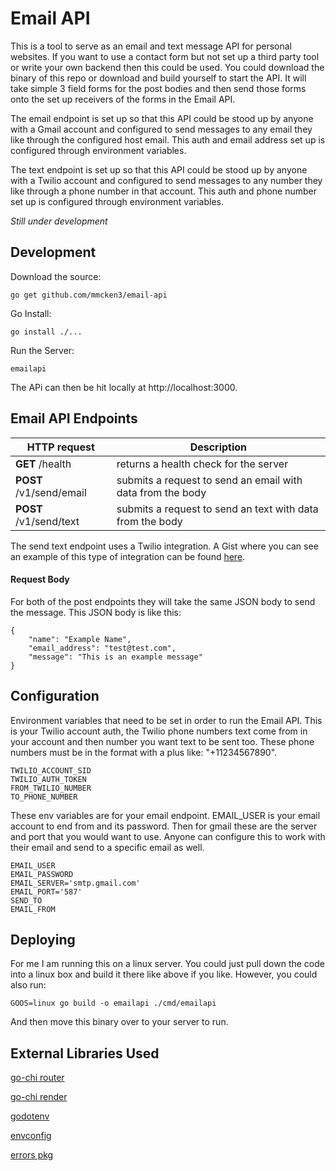 # Email API

This is a tool to serve as an email and text message API for personal websites. If you
want to use a contact form but not set up a third party tool or write your own backend then this could be used.
You could download the binary of this repo or download and build yourself to start the API. It will
take simple 3 field forms for the post bodies and then send those forms onto the set up receivers of
the forms in the Email API.

The email endpoint is set up so that this API could be stood up by anyone with a Gmail account and configured
to send messages to any email they like through the configured host email. This auth and email address
set up is configured through environment variables.

The text endpoint is set up so that this API could be stood up by anyone with a Twilio account and configured
to send messages to any number they like through a phone number in that account. This auth and phone number
set up is configured through environment variables.

*Still under development*

## Development

Download the source:

    go get github.com/mmcken3/email-api

Go Install:

    go install ./...

Run the Server:

    emailapi

The APi can then be hit locally at http://localhost:3000.

## Email API Endpoints

HTTP request | Description
------------ | -------------
**GET** /health    | returns a health check for the server |
**POST** /v1/send/email    | submits a request to send an email with data from the body |
**POST** /v1/send/text    | submits a request to send an text with data from the body |

The send text endpoint uses a Twilio integration. A Gist where you can see an example of
this type of integration can be found [here](https://gist.github.com/mmcken3/d2a485cb713b9f68ebeb28cc73c0c2af).

#### Request Body

For both of the post endpoints they will take the same JSON body to send the message. This
JSON body is like this:

    {
        "name": "Example Name",
        "email_address": "test@test.com",
        "message": "This is an example message"
    }

## Configuration

Environment variables that need to be set in order to run the Email API. This is your Twilio account
auth, the Twilio phone numbers text come from in your account and then number you want text to be
sent too. These phone numbers must be in the format with a plus like: "+11234567890".

    TWILIO_ACCOUNT_SID
    TWILIO_AUTH_TOKEN
    FROM_TWILIO_NUMBER
    TO_PHONE_NUMBER

These env variables are for your email endpoint. EMAIL_USER is your email account to end from and
its password. Then for gmail these are the server and port that you would want to use. Anyone
can configure this to work with their email and send to a specific email as well.

    EMAIL_USER
    EMAIL_PASSWORD
    EMAIL_SERVER='smtp.gmail.com'
    EMAIL_PORT='587'
    SEND_TO
    EMAIL_FROM

## Deploying

For me I am running this on a linux server. You could just pull down the code into a linux box and build
it there like above if you like. However, you could also run:

    GOOS=linux go build -o emailapi ./cmd/emailapi

And then move this binary over to your server to run.

## External Libraries Used

[go-chi router](https://github.com/go-chi/chi)

[go-chi render](https://github.com/go-chi/render)

[godotenv](https://github.com/joho/godotenv)

[envconfig](https://github.com/kelseyhightower/envconfig)

[errors pkg](https://github.com/pkg/errors)
